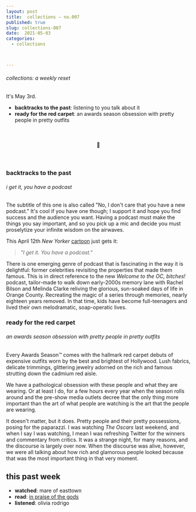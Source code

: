 ```yaml
---
layout: post
title:  collections — no.007
published: true
slug: collections-007
date:  2021-05-03
categories:
  - collections



---
```


###### collections: a weekly reset



It's May 3rd. 

- **backtracks to the past**: listening to you talk about it
- **ready for the red carpet**: an awards season obsession with pretty people in pretty outfits

<br />

<h4 style="text-align:center">💌</h4>

<!--more-->

<br/>


### backtracks to the past

###### i get it, you have a podcast

The subtitle of this one is also called "No, I don't care that you have a new podcast." It's cool if you have one though; I support it and hope you find success and the audience you want. Having a podcast must make the things you say important, and so you pick up a mic and decide you must proselytize your infinite wisdom on the airwaves. 

This April 12th *New Yorker* [cartoon](https://www.newyorker.com/cartoons/issue-cartoons/cartoons-from-the-april-12-2021-issue) just gets it:

> *"I get it. You have a podcast."*

There is one emerging genre of podcast that is fascinating in the way it is delightful: former celebrities revisiting the properties that made them famous. This is in direct reference to the new *Welcome to the OC, bitches!* podcast, tailor-made to walk down early-2000s memory lane with Rachel Bilson and Melinda Clarke reliving the glorious, sun-soaked days of life in Orange County. Recreating the magic of a series through memories, nearly eighteen years removed. In that time, kids have become full-teenagers and lived their own melodramatic, soap-operatic lives. 



### ready for the red carpet

###### an awards season obsession with pretty people in pretty outfits

Every Awards Season™  comes with the hallmark red carpet debuts of expensive outfits worn by the best and brightest of Hollywood. Lush fabrics, delicate trimmings, glittering jewelry adorned on the rich and famous strutting down the cadmium red aisle. 

We have a pathological obsession with these people and what they are wearing. Or at least I do, for a few hours every year when the season rolls around and the pre-show media outlets decree that the only thing more important than the art of what people are watching is the art that the people are wearing. 

It doesn't matter, but it does. Pretty people and their pretty possessions, posing for the paparazzi. I was watching *The Oscars* last weekend, and when I say I was watching, I mean I was refreshing Twitter for the winners and commentary from critics. It was a strange night, for many reasons, and the discourse is largely over now. When the discourse was alive, however, we were all talking about how rich and glamorous people looked because that was the most important thing in that very moment.



## this past week

- **watched**: mare of easttown
- **read**: [in praise of the gods](https://simonsarris.substack.com/p/in-praise-of-the-gods)
- **listened**: olivia rodrigo